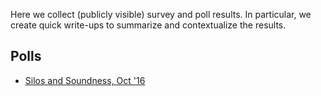 Here we collect (publicly visible) survey and poll results. In particular, we
create quick write-ups to summarize and contextualize the results.

## Polls
* [Silos and Soundness, Oct '16](/polls/silos_and_soundness_2016_10)
